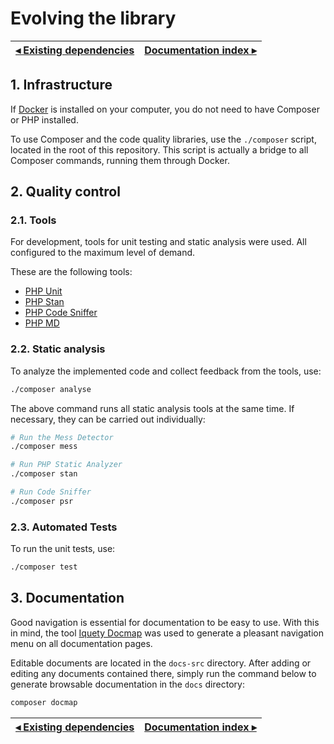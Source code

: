 # Evolving the library

[◂ Existing dependencies](10-existing-dependencies.md) | [Documentation index ▸](index.md)
-- | --

## 1. Infrastructure

If [Docker](https://www.docker.com/) is installed on your computer, you do not 
need to have Composer or PHP installed.

To use Composer and the code quality libraries, use the `./composer` script, 
located in the root of this repository. This script is actually a bridge to all 
Composer commands, running them through Docker.

## 2. Quality control

### 2.1. Tools

For development, tools for unit testing and static analysis were used. 
All configured to the maximum level of demand.

These are the following tools:

- [PHP Unit](https://phpunit.de)
- [PHP Stan](https://phpstan.org)
- [PHP Code Sniffer](https://github.com/squizlabs/PHP_CodeSniffer)
- [PHP MD](https://phpmd.org)

### 2.2. Static analysis

To analyze the implemented code and collect feedback from the tools, use:

```bash
./composer analyse
```

The above command runs all static analysis tools at the same time. If necessary, 
they can be carried out individually:

```bash
# Run the Mess Detector
./composer mess
```

```bash
# Run PHP Static Analyzer
./composer stan
```

```bash
# Run Code Sniffer
./composer psr
```

### 2.3. Automated Tests

To run the unit tests, use:

```bash
./composer test
```

## 3. Documentation

Good navigation is essential for documentation to be easy to use. With this in 
mind, the tool [Iquety Docmap](https://github.com/iquety/docmap) was used to 
generate a pleasant navigation menu on all documentation pages.

Editable documents are located in the `docs-src` directory. After adding or 
editing any documents contained there, simply run the command below to generate 
browsable documentation in the `docs` directory:

```bash
composer docmap
```

[◂ Existing dependencies](10-existing-dependencies.md) | [Documentation index ▸](index.md)
-- | --
